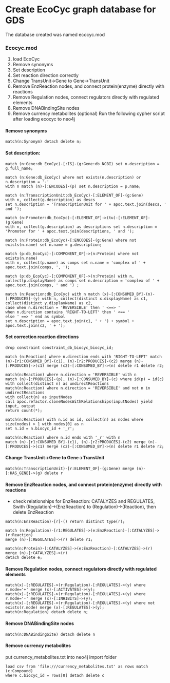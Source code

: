 # Create EcoCyc graph database for GDS
The database created was named ecocyc.mod
### Ecocyc.mod
1. load EcoCyc
2. Remove synonyms
3. Set description 
4. Set reaction direction correctly
4. Change TransUnit->Gene to Gene->TransUnit
5. Remove EnzReaction nodes, and connect protein(enzyme) directly with reactions
6. Remove Regulation nodes, connect regulators directly with regulated elements
7. Remove DNABindingSite nodes
8. Remove currency metabolites (optional)
Run the following cypher script after loading ecocyc to neo4j
#### Remove synonyms

```
match(n:Synonym) detach delete n;

```

#### Set description:
```
match (n:Gene:db_EcoCyc)-[:IS]-(g:Gene:db_NCBI) set n.description = g.full_name;

match (n:Gene:db_EcoCyc) where not exists(n.description) or n.description = '-' 
with n match (n)-[:ENCODES]-(p) set n.description = p.name;

match (n:TranscriptionUnit:db_EcoCyc)-[:ELEMENT_OF]-(g:Gene) 
with n, collect(g.description) as descs 
set n.description = 'TranscriptionUnit for ' + apoc.text.join(descs, ' and ');

match (n:Promoter:db_EcoCyc)-[:ELEMENT_OF]->(tu)-[:ELEMENT_OF]-(g:Gene) 
with n, collect(g.description) as descriptions set n.description = 'Promoter for ' + apoc.text.join(descriptions, ' and ');

match (n:Protein:db_EcoCyc)-[:ENCODES]-(g:Gene) where not exists(n.name) set n.name = g.description;

match (p:db_EcoCyc)-[:COMPONENT_OF]->(n:Protein) where not exists(n.name)
with n, collect(p.name) as comps set n.name = 'complex of ' + apoc.text.join(comps, ', ');

match (p:db_EcoCyc)-[:COMPONENT_OF]->(n:Protein) with n, collect(p.displayName) as comps set n.description = 'complex of ' + apoc.text.join(comps, ' and ') ;

match (n:Reaction:db_EcoCyc) with n match (x)-[:CONSUMED_BY]-(n)-[:PRODUCES]-(y) with n, collect(distinct x.displayName) as c1, collect(distinct y.displayName) as c2,
case when n.direction = 'REVERSIBLE' then ' <==> '
when n.direction contains 'RIGHT-TO-LEFT' then ' <== '
else ' ==> ' end as symbol 
set n.description = apoc.text.join(c1, ' + ') + symbol + apoc.text.join(c2, ' + ');

```

#### Set correction reaction directions
```
drop constraint constraint_db_biocyc_biocyc_id;

match (n:Reaction) where n.direction ends with 'RIGHT-TO-LEFT' match (n)-[r1:CONSUMED_BY]-(c1), (n)-[r2:PRODUCES]-(c2) merge (n)-[:PRODUCES]->(c1) merge (c2)-[:CONSUMED_BY]->(n) delete r1 delete r2;

match(n:Reaction) where n.direction = 'REVERSIBLE' with n 
match (n)-[:PRODUCES]-(p), (n)-[:CONSUMED_BY]-(c) where id(p) = id(c) 
with collect(distinct n) as undirectReactions 
match(n:Reaction) where n.direction = 'REVERSIBLE' and not n in undirectReactions 
with collect(n) as inputNodes 
call apoc.refactor.cloneNodesWithRelationships(inputNodes) yield input, output 
return count(*);

match(n:Reaction) with n.id as id, collect(n) as nodes where size(nodes) > 1 with nodes[0] as n 
set n.id = n.biocyc_id + '_r';

match(n:Reaction) where n.id ends with '_r' with n 
match (n)-[r1:CONSUMED_BY]-(c1), (n)-[r2:PRODUCES]-(c2) merge (n)-[:PRODUCES]->(c1) merge (c2)-[:CONSUMED_BY]->(n) delete r1 delete r2;
```
#### Change TransUnit->Gene to Gene->TransUnit
```
match(n:TranscriptionUnit)-[r:ELEMENT_OF]-(g:Gene) merge (n)-[:HAS_GENE]->(g) delete r
```

#### Remove EnzReaction nodes, and connect protein(enzyme) directly with reactions
- check relationships for EnzReaction: CATALYZES and REGULATES, Swith (Regulation)->(EnzReaction) to (Regulation)->(Reaction), then delete EnzReaction

```
match(n:EnzReaction)-[r]-() return distinct type(r);

match (n:Regulation)-[r1:REGULATES]->(e:EnzReaction)-[:CATALYZES]->(r:Reaction) 
merge (n)-[:REGULATES]->(r) delete r1;

match(n:Protein)-[:CATALYZES]->(e:EnzReaction)-[:CATALYZES]->(r) 
merge (n)-[:CATALYZES]->(r)
detach delete e;
```

#### Remove Regulation nodes, connect regulators directly with regulated elements
```
match(x)-[:REGULATES]->(r:Regulation)-[:REGULATES]->(y) where r.mode='+' merge (x)-[:ACTIVATES]->(y);
match(x)-[:REGULATES]->(r:Regulation)-[:REGULATES]->(y) where r.mode='-' merge (x)-[:INHIBITS]->(y);
match(x)-[:REGULATES]->(r:Regulation)-[:REGULATES]->(y) where not exists(r.mode) merge (x)-[:REGULATES]->(y);
match(n:Regulation) detach delete n;
```

#### Remove DNABindingSite nodes
```
match(n:DNABindingSite) detach delete n
```

#### Remove currency metabolites
put currency_metabolites.txt into neo4j import folder 
```
load csv from 'file:///currency_metabolites.txt' as rows match (c:Compound) 
where c.biocyc_id = rows[0] detach delete c
```

